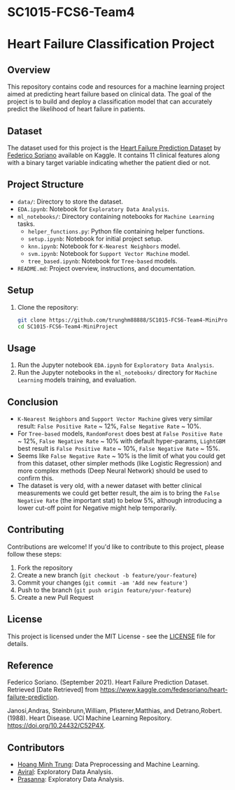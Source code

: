 # SC1015-FCS6-Team4
# Heart Failure Classification Project

## Overview
This repository contains code and resources for a machine learning project aimed at predicting heart failure based on clinical data. The goal of the project is to build and deploy a classification model that can accurately predict the likelihood of heart failure in patients.

## Dataset
The dataset used for this project is the [Heart Failure Prediction Dataset](https://www.kaggle.com/fedesoriano/heart-failure-prediction) by [Federico Soriano](https://www.kaggle.com/fedesoriano) available on Kaggle. It contains 11 clinical features along with a binary target variable indicating whether the patient died or not.

## Project Structure
- `data/`: Directory to store the dataset.
- `EDA.ipynb`: Notebook for `Exploratory Data Analysis`.
- `ml_notebooks/`: Directory containing notebooks for `Machine Learning` tasks.
  - `helper_functions.py`: Python file containing helper functions.
  - `setup.ipynb`: Notebook for initial project setup.
  - `knn.ipynb`: Notebook for `K-Nearest Neighbors` model.
  - `svm.ipynb`: Notebook for `Support Vector Machine` model.
  - `tree_based.ipynb`: Notebook for `Tree-based` models.
- `README.md`: Project overview, instructions, and documentation.

## Setup
1. Clone the repository:
    ```bash
    git clone https://github.com/trunghm88888/SC1015-FCS6-Team4-MiniProject.git
    cd SC1015-FCS6-Team4-MiniProject
    ```

## Usage
1. Run the Jupyter notebook `EDA.ipynb` for `Exploratory Data Analysis`.
2. Run the Jupyter notebooks in the `ml_notebooks/` directory for `Machine Learning` models training, and evaluation.

## Conclusion
- `K-Nearest Neighbors` and `Support Vector Machine` gives very similar result: `False Positive Rate` ~ 12%, `False Negative Rate` ~ 10%.
- For `Tree-based` models, `RandomForest` does best at `False Positive Rate` ~ 12%, `False Negative Rate` ~ 10% with default hyper-params, `LightGBM` best result is `False Positive Rate` ~ 10%, `False Negative Rate` ~ 15%.
- Seems like `False Negative Rate` ~ 10% is the limit of what you could get from this dataset, other simpler methods (like Logistic Regression) and more complex methods (Deep Neural Network) should be used to confirm this.
- The dataset is very old, with a newer dataset with better clinical measurements we could get better result, the aim is to bring the `False Negative Rate` (the important stat) to below 5%, although introducing a lower cut-off point for Negative might help temporarily.

## Contributing
Contributions are welcome! If you'd like to contribute to this project, please follow these steps:
1. Fork the repository
2. Create a new branch (`git checkout -b feature/your-feature`)
3. Commit your changes (`git commit -am 'Add new feature'`)
4. Push to the branch (`git push origin feature/your-feature`)
5. Create a new Pull Request

## License
This project is licensed under the MIT License - see the [LICENSE](LICENSE) file for details.

## Reference
Federico Soriano. (September 2021). Heart Failure Prediction Dataset. Retrieved [Date Retrieved] from https://www.kaggle.com/fedesoriano/heart-failure-prediction.

Janosi,Andras, Steinbrunn,William, Pfisterer,Matthias, and Detrano,Robert. (1988). Heart Disease. UCI Machine Learning Repository. https://doi.org/10.24432/C52P4X.

## Contributors
- [Hoang Minh Trung](https://github.com/trunghm88888): Data Preprocessing and Machine Learning.
- [Aviral](https://github.com/Aviral00001): Exploratory Data Analysis.
- [Prasanna](https://github.com/Prasntu21): Exploratory Data Analysis.
